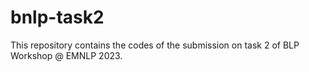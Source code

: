 # bnlp-task2

This repository contains the codes of the submission on task 2 of BLP Workshop @ EMNLP 2023.
